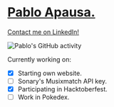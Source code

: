 # [Pablo Apausa.](https://apausa.dev)
[Contact me on LinkedIn!](https://www.linkedin.com/in/apausa/)

![Pablo's GitHub activity](https://activity-graph.herokuapp.com/graph?username=apausa&theme=github)

Currently working on: 
- [x] Starting own website.
- [ ] Sonary's Musixmatch API key.
- [x] Participating in Hacktoberfest.
- [ ] Work in Pokedex.
